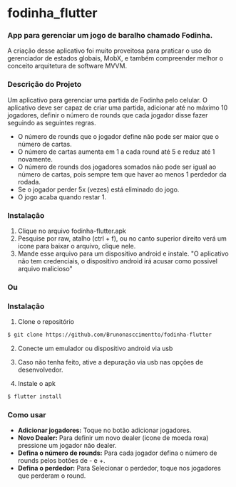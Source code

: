 # fodinha_flutter

### App para gerenciar um jogo de baralho chamado Fodinha.
A criação desse aplicativo foi muito proveitosa para praticar o uso do gerenciador de estados globais, MobX, e também compreender melhor o conceito arquitetura de software MVVM.

### Descrição do Projeto
Um aplicativo para gerenciar uma partida de Fodinha pelo celular. 
O aplicativo deve ser capaz de criar uma partida, adicionar até no máximo 10 jogadores, definir o número de rounds que cada jogador disse fazer seguindo as seguintes regras.

- O número de rounds que o jogador define não pode ser maior que o número de cartas.
- O número de cartas aumenta em 1 a cada round até 5 e reduz até 1 novamente.
- O número de rounds dos jogadores somados não pode ser igual ao número de cartas, pois sempre tem que haver ao menos 1 perdedor da rodada.
- Se o jogador perder 5x (vezes) está eliminado do jogo.
- O jogo acaba quando restar 1.


### Instalação
1. Clique no arquivo fodinha-flutter.apk
2. Pesquise por raw, atalho (ctrl + f), ou no canto superior direito verá um icone para baixar o arquivo, clique nele.
3. Mande esse arquivo para um dispositivo android e instale. "O aplicativo não tem credenciais, o dispositivo android irá acusar como possivel arquivo malicioso"

### Ou

### Instalação
1. Clone o repositório
```bash
$ git clone https://github.com/Brunonasccimentto/fodinha-flutter
```

2. Conecte um emulador ou dispositivo android via usb
3. Caso não tenha feito, ative a depuração via usb nas opções de desenvolvedor. 

4. Instale o apk
```bash
$ flutter install
```

### Como usar
- **Adicionar jogadores:** Toque no botão adicionar jogadores.
- **Novo Dealer:** Para definir um novo dealer (icone de moeda roxa) pressione um jogador não dealer.
- **Defina o número de rounds:** Para cada jogador defina o número de rounds pelos botões de - e +.
- **Defina o perdedor:** Para Selecionar o perdedor, toque nos jogadores que perderam o round.



